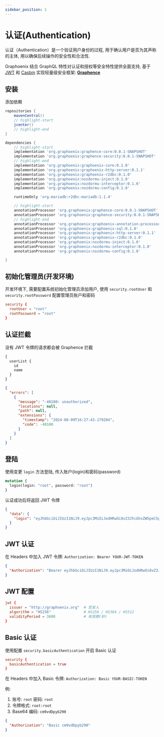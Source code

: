 ```yaml
---
sidebar_position: 1
---
```


# 认证(Authentication)

认证（Authentication）是一个验证用户身份的过程, 用于确认用户是否为其声称的主体, 用以确保后续操作的安全性和合法性.

Graphoenix 结合 GraphQL 特性对认证和授权等安全特性提供全面支持, 基于 [JWT](https://github.com/jakartaee/inject) 和 [Casbin](https://casbin.org/) 实现轻量级安全框架: [**Graphence**](https://github.com/doukai/graphence) 

## 安装

添加依赖

```gradle
repositories {
    mavenCentral()
    // highlight-start
    jcenter()
    // highlight-end
}

dependencies {
    // highlight-start
    implementation 'org.graphoenix:graphence-core:0.0.1-SNAPSHOT'
    implementation 'org.graphoenix:graphence-security:0.0.1-SNAPSHOT'
    // highlight-end
    implementation 'org.graphoenix:graphoenix-core:0.1.0'
    implementation 'org.graphoenix:graphoenix-http-server:0.1.1'
    implementation 'org.graphoenix:graphoenix-r2dbc:0.1.0'
    implementation 'org.graphoenix:nozdormu-inject:0.1.0'
    implementation 'org.graphoenix:nozdormu-interceptor:0.1.0'
    implementation 'org.graphoenix:nozdormu-config:0.1.0'

    runtimeOnly 'org.mariadb:r2dbc-mariadb:1.1.4'

    // highlight-start
    annotationProcessor 'org.graphoenix:graphence-core:0.0.1-SNAPSHOT'
    annotationProcessor 'org.graphoenix:graphence-security:0.0.1-SNAPSHOT'
    // highlight-end
    annotationProcessor 'org.graphoenix:graphoenix-annotation-processor:0.1.0'
    annotationProcessor 'org.graphoenix:graphoenix-sql:0.1.0'
    annotationProcessor 'org.graphoenix:graphoenix-http-server:0.1.1'
    annotationProcessor 'org.graphoenix:graphoenix-r2dbc:0.1.0'
    annotationProcessor 'org.graphoenix:nozdormu-inject:0.1.0'
    annotationProcessor 'org.graphoenix:nozdormu-interceptor:0.1.0'
    annotationProcessor 'org.graphoenix:nozdormu-config:0.1.0'

}
```

## 初始化管理员(开发环境)

开发环境下, 需要配置系统初始化管理员添加用户, 使用 `security.rootUser` 和 `security.rootPassword` 配置管理员账户和密码

```conf
security {
  rootUser = "root"
  rootPassword = "root"
}
```

## 认证拦截

没有 JWT 令牌的请求都会被 Graphence 拦截

```graphql
{
  userList {
    id
    name
  }
}
```

```json
{
  "errors": [
    {
      "message": "-40100: unauthorized",
      "locations": null,
      "path": null,
      "extensions": {
        "timestamp": "2024-08-09T16:27:43.179284",
        "code": -40100
      }
    }
  ]
}
```

## 登陆

使用变更 `login` 方法登陆, 传入账户(login)和密码(password)

```graphql
mutation {
  login(login: "root", password: "root")
}
```

认证成功后将返回 JWT 令牌

```json
{
  "data": {
    "login": "eyJhbGciOiJIUzI1NiJ9.eyJpc3MiOiJodHRwOi8vZ3JhcGhvZW5peC5pbyIsInN1YiI6IjEiLCJmdWxsX25hbWUiOiJyb290IiwiZ3JvdXBzIjpbXSwicm9sZXMiOlsiMSJdLCJwZXJtaXNzaW9uX3R5cGVzIjpbXSwiaXNfcm9vdCI6dHJ1ZSwiaWF0IjoxNzIzMTkyOTEwLCJleHAiOjE3MjMxOTY1MTB9.6GVW3owkqGoxw3F3SwAmQwEtzV__8ly4PAv03uAri90"
  }
}
```

## JWT 认证

在 Headers 中加入 JWT 令牌: ``Authorization: Bearer YOUR-JWT-TOKEN``

```json
{
  "Authorization": "Bearer eyJhbGciOiJIUzI1NiJ9.eyJpc3MiOiJodHRwOi8vZ3JhcGhvZW5peC5pbyIsInN1YiI6IjEiLCJmdWxsX25hbWUiOiJyb290IiwiZmFtaWx5X25hbWUiOiIyIiwiZ3JvdXBzIjpbXSwicm9sZXMiOlsiMSIsIjIiXSwicGVybWlzc2lvbl90eXBlcyI6W10sImlzX3Jvb3QiOnRydWUsImlhdCI6MTcyMzIxMjA3NiwiZXhwIjoxNzIzMjE1Njc2fQ.P-Z9rt3NEpKDaPG_QG_n3Nah2sKedAEy35b2k62GW58"
}
```

## JWT 配置

```conf
jwt {
  issuer = "http://graphoenix.org"  # 签发人
  algorithm = "HS256"               # HS256 / HS384 / HS512
  validityPeriod = 3600             # 有效期(秒)
}
```

## Basic 认证

使用配置 `security.basicAuthentication` 开启 Basic 认证

```conf
security {
  basicAuthentication = true
}
```

在 Headers 中加入 Basic 令牌: ``Authorization: Basic YOUR-BASIC-TOKEN``

例: 
1. 账号: `root` 密码: `root`
2. 令牌格式: `root:root`
3. Base64 编码: `cm9vdDpyb290`

```json
{
  "Authorization": "Basic cm9vdDpyb290"
}
```